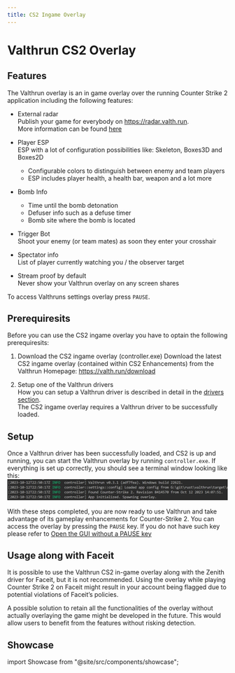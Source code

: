 ```yaml
---
title: CS2 Ingame Overlay
---
```


# Valthrun CS2 Overlay

## Features

The Valthrun overlay is an in game overlay over the running Counter Strike 2 application including the following features:

- External radar  
  Publish your game for everybody on https://radar.valth.run.  
  More information can be found [here](./cs2_radar_standalone)

- Player ESP  
  ESP with a lot of configuration possibilities like: Skeleton, Boxes3D and Boxes2D

  - Configurable colors to distinguish between enemy and team players
  - ESP includes player health, a health bar, weapon and a lot more

- Bomb Info

  - Time until the bomb detonation
  - Defuser info such as a defuse timer
  - Bomb site where the bomb is located

- Trigger Bot  
  Shoot your enemy (or team mates) as soon they enter your crosshair

- Spectator info  
  List of player currently watching you / the observer target

- Stream proof by default  
  Never show your Valthrun overlay on any screen shares

To access Valthruns settings overlay press `PAUSE`.

## Prerequiresits

Before you can use the CS2 ingame overlay you have to optain the following prerequiresits:

1. Download the CS2 ingame overlay (controller.exe)
   Download the latest CS2 ingame overlay (contained within CS2 Enhancements) from the Valthrun Homepage:
   https://valth.run/download

2. Setup one of the Valthrun drivers  
   How you can setup a Valthrun driver is described in detail in the [drivers section](../driver/).  
   The CS2 ingame overlay requires a Valthrun driver to be successfully loaded.

## Setup

Once a Valthrun driver has been successfully loaded, and CS2 is up and running,
you can start the Valthrun overlay by running `controller.exe`.
If everything is set up correctly, you should see a terminal window looking like this:
![Screenshot of Success](../../_media/screenshot_controller_success.png)

With these steps completed, you are now ready to use Valthrun and take advantage of its gameplay enhancements for Counter-Strike 2.
You can access the overlay by pressing the `PAUSE` key. If you do not have such key please refer to [Open the GUI without a PAUSE key](../../troubleshooting/overlay/pause_key)

## Usage along with Faceit

It is possible to use the Valthrun CS2 in-game overlay along with the Zenith driver for Faceit, but it is not recommended. Using the overlay while playing Counter Strike 2 on Faceit might result in your account being flagged due to potential violations of Faceit’s policies.

A possible solution to retain all the functionalities of the overlay without actually overlaying the game might be developed in the future. This would allow users to benefit from the features without risking detection.

## Showcase

import Showcase from "@site/src/components/showcase";

<Showcase />
